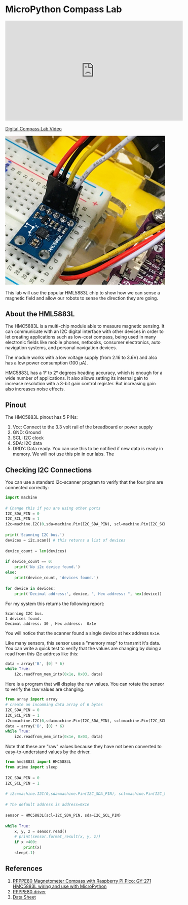 # MicroPython Compass Lab

<iframe width="560" height="315" src="https://www.youtube.com/embed/5zzkBOZh2k8" title="YouTube video player" frameborder="0" allow="accelerometer; autoplay; clipboard-write; encrypted-media; gyroscope; picture-in-picture; web-share" allowfullscreen></iframe>

[Digital Compass Lab Video](https://www.youtube.com/shorts/ed3TPN7XvnM)

![](../img/compass-hmc5883l-on-breadboard.jpg)

This lab will use the popular HML5883L chip to show how we can sense a magnetic field and allow our robots to sense the direction they are going.

## About the HML5883L

The HMC5883L is a multi-chip module able to measure magnetic sensing. It can communicate with an I2C digital interface with other devices in order to let creating applications such as low-cost compass, being used in many electronic fields like mobile phones, netbooks, consumer electronics, auto navigation systems, and personal navigation devices.

The module works with a low voltage supply (from 2.16 to 3.6V) and also has a low power consumption (100 μA).

HMC5883L has a 1° to 2° degrees heading accuracy, which is enough for a wide number of applications. It also allows setting its internal gain to increase resolution with a 3-bit gain control register. But increasing gain also increases noise effects.

## Pinout

The HMC5883L pinout has 5 PINs:

1. Vcc: Connect to the 3.3 volt rail of the breadboard or power supply
2. GND: Ground
3. SCL: I2C clock
4. SDA: I2C data
5. DRDY:  Data ready.  You can use this to be notified if new data is ready in memory.  We will not use this pin in our labs.  The

## Checking I2C Connections

You can use a standard i2c-scanner program to verify that the four pins are connected correctly:

```py
import machine

# Change this if you are using other ports
I2C_SDA_PIN = 0
I2C_SCL_PIN = 1
i2c=machine.I2C(0,sda=machine.Pin(I2C_SDA_PIN), scl=machine.Pin(I2C_SCL_PIN), freq=400000)

print('Scanning I2C bus.')
devices = i2c.scan() # this returns a list of devices

device_count = len(devices)

if device_count == 0:
    print('No i2c device found.')
else:
    print(device_count, 'devices found.')

for device in devices:
    print('Decimal address:', device, ", Hex address: ", hex(device))
```

For my system this returns the following report:

```
Scanning I2C bus.
1 devices found.
Decimal address: 30 , Hex address:  0x1e
```

You will notice that the scanner found a single device at hex address ```0x1e```. 

Like many sensors, this sensor uses a "memory map" to transmit it's data.  You can write a quick test to verify that the values are changing by doing a read from this i2c address like this:

```py
data = array('B', [0] * 6)
while True:
    i2c.readfrom_mem_into(0x1e, 0x03, data)
```

Here is a program that will display the raw values.  You can rotate the sensor to verify the raw values are changing.

```py
from array import array
# create an incomming data array of 6 bytes
I2C_SDA_PIN = 0
I2C_SCL_PIN = 1
i2c=machine.I2C(0,sda=machine.Pin(I2C_SDA_PIN), scl=machine.Pin(I2C_SCL_PIN), freq=400000)
data = array('B', [0] * 6)
while True:
    i2c.readfrom_mem_into(0x1e, 0x03, data)
```

Note that these are "raw" values because they have not been converted to easy-to-understand values by the driver.

```py
from hmc5883l import HMC5883L
from utime import sleep

I2C_SDA_PIN = 0
I2C_SCL_PIN = 1

# i2c=machine.I2C(0,sda=machine.Pin(I2C_SDA_PIN), scl=machine.Pin(I2C_SCL_PIN), freq=400000)

# The default address is address=0x1e

sensor = HMC5883L(scl=I2C_SDA_PIN, sda=I2C_SCL_PIN)

while True:
    x, y, z = sensor.read()
    # print(sensor.format_result(x, y, z))
    if x <400:
        print(x)
    sleep(.1)
```

## References

1. [PPPPE80 Magnetometer Compass with Raspberry PI Pico: GY-271 HMC5883L wiring and use with MicroPython](https://peppe8o.com/magnetometer-compass-with-raspberry-pi-pico-gy-271-hmc5883l-wiring-and-use-with-micropython/)
1. [PPPPE80 driver](https://github.com/peppe8o/rpi-pico-peppe8o/blob/main/libraries/hmc5883l.py)
3. [Data Sheet](https://cdn-shop.adafruit.com/datasheets/HMC5883L_3-Axis_Digital_Compass_IC.pdf)
